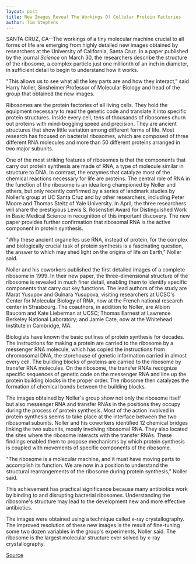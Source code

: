 ```yaml
---
layout: post
title: New Images Reveal The Workings Of Cellular Protein Factories
author: Tim Stephens
---
```


SANTA CRUZ, CA--The workings of a tiny molecular machine crucial to all forms of life are emerging from highly detailed new images obtained by researchers at the University of California, Santa Cruz. In a paper published by the journal _Science_ on March 30, the researchers describe the structure of the ribosome, a complex particle just one millionth of an inch in diameter, in sufficient detail to begin to understand how it works.

"This allows us to see what all the key parts are and how they interact," said Harry Noller, Sinsheimer Professor of Molecular Biology and head of the group that obtained the new images.

Ribosomes are the protein factories of all living cells. They hold the equipment necessary to read the genetic code and translate it into specific protein structures. Inside every cell, tens of thousands of ribosomes churn out proteins with mind-boggling speed and precision. They are ancient structures that show little variation among different forms of life. Most research has focused on bacterial ribosomes, which are composed of three different RNA molecules and more than 50 different proteins arranged in two major subunits.

One of the most striking features of ribosomes is that the components that carry out protein synthesis are made of RNA, a type of molecule similar in structure to DNA. In contrast, the enzymes that catalyze most of the chemical reactions necessary for life are proteins. The central role of RNA in the function of the ribosome is an idea long championed by Noller and others, but only recently confirmed by a series of landmark studies by Noller's group at UC Santa Cruz and by other researchers, including Peter Moore and Thomas Steitz of Yale University. In April, the three researchers will share the prestigious Lewis S. Rosenstiel Award for Distinguished Work in Basic Medical Science in recognition of this important discovery. The new paper provides further confirmation that ribosomal RNA is the active component in protein synthesis.

"Why these ancient organelles use RNA, instead of protein, for the complex and biologically crucial task of protein synthesis is a fascinating question, the answer to which may shed light on the origins of life on Earth," Noller said.

Noller and his coworkers published the first detailed images of a complete ribosome in 1999. In their new paper, the three-dimensional structure of the ribosome is revealed in much finer detail, enabling them to identify specific components that carry out key functions. The lead authors of the study are Marat Yusupov and Gulnara Yusupova, visiting researchers at UCSC's Center for Molecular Biology of RNA, now at the French national research center in Strasbourg. The coauthors, in addition to Noller, are Albion Baucom and Kate Lieberman at UCSC; Thomas Earnest at Lawrence Berkeley National Laboratory; and Jamie Cate, now at the Whitehead Institute in Cambridge, MA.

Biologists have known the basic outlines of protein synthesis for decades. The instructions for making a protein are carried to the ribosome by a messenger RNA molecule, which has copied the instructions from chromosomal DNA, the storehouse of genetic information carried in almost every cell. The building blocks of proteins are carried to the ribosome by transfer RNA molecules. On the ribosome, the transfer RNAs recognize specific sequences of genetic code on the messenger RNA and line up the protein building blocks in the proper order. The ribosome then catalyzes the formation of chemical bonds between the building blocks.

The images obtained by Noller's group show not only the ribosome itself but also messenger RNA and transfer RNAs in the positions they occupy during the process of protein synthesis. Most of the action involved in protein synthesis seems to take place at the interface between the two ribosomal subunits. Noller and his coworkers identified 12 chemical bridges linking the two subunits, mostly involving ribosomal RNA. They also located the sites where the ribosome interacts with the transfer RNAs. These findings enabled them to propose mechanisms by which protein synthesis is coupled with movements of specific components of the ribosome.

"The ribosome is a molecular machine, and it must have moving parts to accomplish its function. We are now in a position to understand the structural rearrangements of the ribosome during protein synthesis," Noller said.

This achievement has practical significance because many antibiotics work by binding to and disrupting bacterial ribosomes. Understanding the ribosome's structure may lead to the development new and more effective antibiotics.

The images were obtained using a technique called x-ray crystallography. The improved resolution of these new images is the result of fine-tuning some two dozen variables in the group's experiments, Noller said. The ribosome is the largest molecular structure ever solved by x-ray crystallography.

[Source](http://www1.ucsc.edu/news_events/press_releases/archive/00-01/03-01/ribosomes.html "Permalink to UCSC Press Release: Cellular protein factories")
